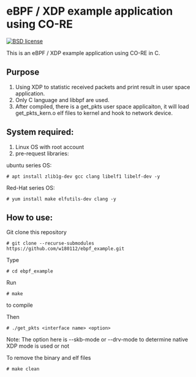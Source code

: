 # eBPF / XDP example application using CO-RE

[![BSD license](https://img.shields.io/badge/License-BSD-blue.svg)](https://opensource.org/licenses/BSD-3-Clause)

This is an eBPF / XDP example application using CO-RE in C.

## Purpose

1. Using XDP to statistic received packets and print result in user space application.
2. Only C language and libbpf are used.
3. After compiled, there is a get_pkts user space applicaiton, it will load get_pkts_kern.o elf files to kernel and hook to network device.

## System required:

1. Linux OS with root account
2. pre-request libraries: 

ubuntu series OS:

	# apt install zlib1g-dev gcc clang libelf1 libelf-dev -y

Red-Hat series OS:

	# yum install make elfutils-dev clang -y

## How to use:

Git clone this repository

	# git clone --recurse-submodules https://github.com/w180112/ebpf_example.git

Type

	# cd ebpf_example

Run

	# make

to compile

Then

	# ./get_pkts <interface name> <option>

Note: The option here is --skb-mode or --drv-mode to determine native XDP mode is used or not

To remove the binary and elf files

	# make clean